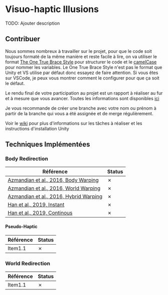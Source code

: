 # Visuo-haptic Illusions

TODO: Ajouter description

## Contribuer

Nous sommes nombreux à travailler sur le projet, pour que le code soit toujours formaté de la même manière et reste facile à lire, on va utiliser le format [The One True Brace Style](https://en.wikipedia.org/wiki/Indentation_style#Variant:_1TBS_(OTBS)) pour structurer le code et le [camelCase](https://fr.wikipedia.org/wiki/Camel_case) pour nommer les variables. Le One True Brace Style n'est pas le format que Unity et VS utilise par défaut donc essayez de faire attention. Si vous êtes sur VSCode, je peux vous montrer comment le configurer pour que ça soit le défaut.

Le rendu final de votre participation au projet est un rapport à réaliser au fur et à mesure que vous avancer. Toutes les informations sont disponibles [ici](../../wikis)

Je vous recommande de créer une branche avec votre nom ou prénom à partir de la branche qui vous a été assignée et de merge régulièrement.

Voir le [wiki](../../wikis) pour plus d'informations sur les tâches à réaliser et les instructions d'installation Unity

## Techniques Implémentées

### Body Redirection

| Référence  | Status   |
|-------------- | -------------- |
| [Azmandian et al., 2016, Body Warping](https://doi.org/10.1145/2858036.2858226)    | &cross; |
| [Azmandian et al., 2016, World Warping](https://doi.org/10.1145/2858036.2858226)    | &cross; |
| [Azmandian et al., 2016, Hybrid Warping](https://doi.org/10.1145/2858036.2858226)    | &cross; |
| [Han et al., 2019, Instant](http://ieeexplore.ieee.org/document/8260974/)    | &cross; |
| [Han et al., 2019, Continous](http://ieeexplore.ieee.org/document/8260974/)    | &cross; |


#### Pseudo-Haptic

| Référence   | Status    |
|--------------- | --------------- |
| Item1.1   | &cross;   |


### World Redirection

| Référence   | Status    |
|--------------- | --------------- |
| Item1.1   | &cross;   |